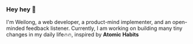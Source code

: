### Hey hey 👋

I'm Weilong, a web developer, a product-mind implementer, and an open-minded feedback listener.
Currently, I am working on building many tiny changes in my daily life🔥🔥, inspired by **Atomic Habits**


<!--
**IgnacioFan/IgnacioFan** is a ✨ _special_ ✨ repository because its `README.md` (this file) appears on your GitHub profile.

Here are some ideas to get you started:

- 🔭 I’m currently working on ...
- 🌱 I’m currently learning ...
- 👯 I’m looking to collaborate on ...
- 🤔 I’m looking for help with ...
- 💬 Ask me about ...
- 📫 How to reach me: ...
- 😄 Pronouns: ...
- ⚡ Fun fact: ...
-->
